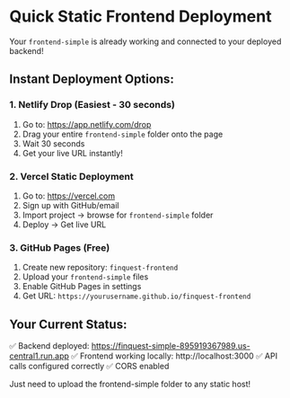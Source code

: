 # Quick Static Frontend Deployment

Your `frontend-simple` is already working and connected to your deployed backend!

## Instant Deployment Options:

### 1. Netlify Drop (Easiest - 30 seconds)
1. Go to: https://app.netlify.com/drop
2. Drag your entire `frontend-simple` folder onto the page
3. Wait 30 seconds
4. Get your live URL instantly!

### 2. Vercel Static Deployment
1. Go to: https://vercel.com
2. Sign up with GitHub/email
3. Import project → browse for `frontend-simple` folder
4. Deploy → Get live URL

### 3. GitHub Pages (Free)
1. Create new repository: `finquest-frontend`
2. Upload your `frontend-simple` files
3. Enable GitHub Pages in settings
4. Get URL: `https://yourusername.github.io/finquest-frontend`

## Your Current Status:
✅ Backend deployed: https://finquest-simple-895919367989.us-central1.run.app
✅ Frontend working locally: http://localhost:3000
✅ API calls configured correctly
✅ CORS enabled

Just need to upload the frontend-simple folder to any static host!